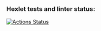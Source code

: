 ### Hexlet tests and linter status:
[![Actions Status](https://github.com/GregTMJ/python-project-51/workflows/hexlet-check/badge.svg)](https://github.com/GregTMJ/python-project-51/actions)